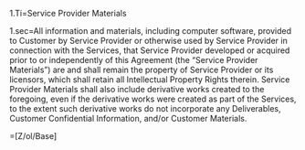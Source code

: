1.Ti=Service Provider Materials

1.sec=All information and materials, including computer software, provided to Customer by Service Provider or otherwise used by Service Provider in connection with the Services, that Service Provider developed or acquired prior to or independently of this Agreement (the “Service Provider Materials”) are and shall remain the property of Service Provider or its licensors, which shall retain all Intellectual Property Rights therein. Service Provider Materials shall also include derivative works created to the foregoing, even if the derivative works were created as part of the Services, to the extent such derivative works do not incorporate any Deliverables, Customer Confidential Information, and/or Customer Materials.

=[Z/ol/Base]
